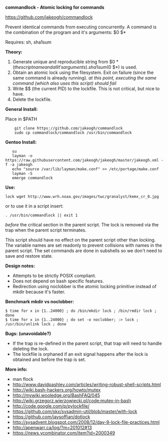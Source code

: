**commandlock - Atomic locking for commands**

https://github.com/jakeogh/commandlock

Prevent identical commands from executing concurrently.
A command is the combination of the program and it's arguments: $0 $*

Requires: sh, sha1sum

**Theory:**

 1. Generate unique and reproducible string from $0 $* (the script name and all it's arguments). sha1sum($0 $*) is used.
 2. Obtain an atomic lock using the filesystem. Exit on failure (since the same command is already running).
    _at this point, executing the same command (which also uses this script) should fail_
 3. Write $$ (the current PID) to the lockfile. This is not critical, but nice to have.
 4. Delete the lockfile.

**General Install:**

Place in $PATH

```
    git clone https://github.com/jakeogh/commandlock
    sudo cp commandlock/commandlock /usr/bin/commandlock
```

**Gentoo Install:**
```
   su
   layman -o https://raw.githubusercontent.com/jakeogh/jakeogh/master/jakeogh.xml -f -a jakeogh
   echo "source /var/lib/layman/make.conf" >> /etc/portage/make.conf
   layman -S
   emerge commandlock
```

**Use:**

```
lock wget http://www.wrh.noaa.gov/images/twc/granalyst/kemx_cr_0.jpg
```

or to use it in a script insert:
```
. /usr/bin/commandlock || exit 1
```
_before_ the critical section in the parent script. The lock is removed via the trap when the parent script terminates.

This script should have no effect on the parent script other than locking. The variable names are set readonly to prevent collisions with names in the parent script. The set commands are done in subshells so we don't need to save and restore state.

**Design notes:**

- Attempts to be strictly POSIX compliant.
- Does not depend on bash specific features.
- Redirection using noclobber is the atomic locking primitive instead of mkdir because it's faster.

**Benchmark mkdir vs noclobber:**
```
$ time for x in {1..24000} ; do /bin/mkdir lock ; /bin/rmdir lock ; done
$ time for x in {1..24000} ; do set -o noclobber; :> lock ; /usr/bin/unlink lock ; done
```

**Bugs: (unavoidable?)**

- If the trap is re-defined in the parent script, that trap will need to handle deleting the lock.
- The lockfile is orphaned if an exit signal happens after the lock is obtained and before the trap is set.

**More info:**

 - man flock
 - http://www.davidpashley.com/articles/writing-robust-shell-scripts.html
 - http://wiki.bash-hackers.org/howto/mutex
 - http://mywiki.wooledge.org/BashFAQ/045
 - http://wiki.grzegorz.wierzowiecki.pl/code:mutex-in-bash
 - http://code.google.com/p/pylockfile/
 - https://github.com/skx/sysadmin-util/blob/master/with-lock
 - https://github.com/jaysoffian/dotlock
 - http://sysadvent.blogspot.com/2008/12/day-9-lock-file-practices.html
 - http://apenwarr.ca/log/?m=201012#13
 - https://news.ycombinator.com/item?id=2000349

